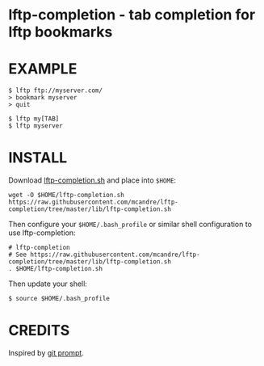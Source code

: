 # lftp-completion - tab completion for lftp bookmarks

# EXAMPLE

```
$ lftp ftp://myserver.com/
> bookmark myserver
> quit

$ lftp my[TAB]
$ lftp myserver
```

# INSTALL

Download [lftp-completion.sh](https://raw.githubusercontent.com/mcandre/lftp-completion/tree/master/lib/lftp-completion.sh) and place into `$HOME`:

```
wget -O $HOME/lftp-completion.sh https://raw.githubusercontent.com/mcandre/lftp-completion/tree/master/lib/lftp-completion.sh
```

Then configure your `$HOME/.bash_profile` or similar shell configuration to use lftp-completion:

```
# lftp-completion
# See https://raw.githubusercontent.com/mcandre/lftp-completion/tree/master/lib/lftp-completion.sh
. $HOME/lftp-completion.sh
```

Then update your shell:

```
$ source $HOME/.bash_profile
```

# CREDITS

Inspired by [git prompt](https://github.com/git/git/blob/master/contrib/completion/git-prompt.sh).
